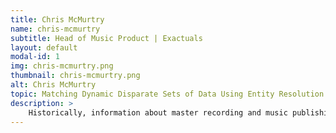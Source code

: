 ```yaml
---
title: Chris McMurtry
name: chris-mcmurtry
subtitle: Head of Music Product | Exactuals
layout: default
modal-id: 1
img: chris-mcmurtry.png
thumbnail: chris-mcmurtry.png
alt: Chris McMurtry
topic: Matching Dynamic Disparate Sets of Data Using Entity Resolution and Machine Learning
description: >
    Historically, information about master recording and music publishing rights have been entered and collected by hand resulting in inaccurate and mismatched information that can delay payment and make using music more difficult. Chris McMurtry will present about how Exactuals has used, Kimichi, the largest similarity metric library in Python, to match recording and publishing information for songs and increase the accuracy of the rights information. So far they’ve matched 32% of the 69 million tracks in their library and expect to have 50% matched by the end of the year! Exactauls will also open up Rai, their api for accessing publishing and master recording information for the hackathon. Any projects that use their api and present at the end of the day will receive 6 months access to Rai.
---
```

